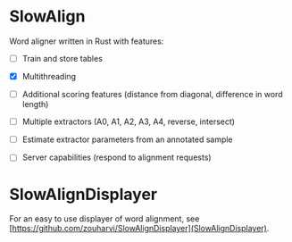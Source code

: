 # SlowAlign

Word aligner written in Rust with features:

- [ ] Train and store tables
- [x] Multithreading
- [ ] Additional scoring features (distance from diagonal, difference in word length)
- [ ] Multiple extractors (A0, A1, A2, A3, A4, reverse, intersect)
- [ ] Estimate extractor parameters from an annotated sample
- [ ] Server capabilities (respond to alignment requests)


# SlowAlignDisplayer

For an easy to use displayer of word alignment, see [https://github.com/zouharvi/SlowAlignDisplayer](SlowAlignDisplayer).
